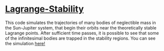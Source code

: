 # [Lagrange-Stability](https://caioja.github.io/Lagrange-Stability/)
This code simulates the trajectories of many bodies of neglectible mass in the Sun-Jupiter system, that begin their orbits near the theoretically stable Lagrange points. 
After sufficient time passes, it is possible to see that some of the infinitesimal bodies are trapped in the stability regions. 
You can see the simulation [here!](https://caioja.github.io/Lagrange-Stability/)
